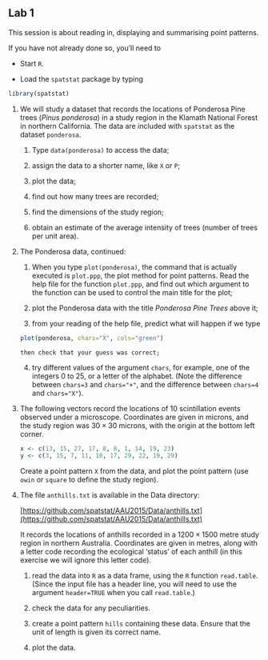 ## Lab 1

This session is about reading in, displaying and summarising point patterns.

If you have not already done so, you’ll need to

-   Start `R`.

-   Load the `spatstat` package by typing
```r
library(spatstat)
```

1.  We will study a dataset that records the locations of Ponderosa Pine
    trees (*Pinus ponderosa*) in a study region in the
    Klamath National Forest in northern California. The data are
    included with `spatstat` as the dataset
    `ponderosa`.

    1.  Type `data(ponderosa)` to access the data;

    2.  assign the data to a shorter name, like `X` or
        `P`;

    3.  plot the data;

    4.  find out how many trees are recorded;

    5.  find the dimensions of the study region;

    6.  obtain an estimate of the average intensity of trees (number of
        trees per unit area).

2.  The Ponderosa data, continued:

    1.  When you type `plot(ponderosa)`, the command that is
        actually executed is `plot.ppp`, the plot method for
        point patterns. Read the help file for the function
        `plot.ppp`, and find out which argument to the
        function can be used to control the main title for the plot;

    2.  plot the Ponderosa data with the title *Ponderosa Pine
        Trees* above it;

    3.  from your reading of the help file, predict what will happen if
        we type
	 ```r
 	 plot(ponderosa, chars="X", cols="green")
	 ```
        then check that your guess was correct;

    4.  try different values of the argument `chars`, for
        example, one of the integers $0$ to $25$, or a letter of the
        alphabet. (Note the difference between `chars=3` and
        `chars="+"`, and the difference between `chars=4` and
        `chars="X"`).

3.  The following vectors record the locations of 10 scintillation events
    observed under a microscope. Coordinates are given in microns, and
    the study region was $30 \times 30$ microns, with the origin at the
    bottom left corner.
    ```r
    x <- c(13, 15, 27, 17, 8, 8, 1, 14, 19, 23)
    y <- c(3, 15, 7, 11, 10, 17, 29, 22, 19, 29)
    ```
    Create a point pattern `X` from the data,
    and plot the point pattern (use `owin` or `square` to define the study region).

4.  The file `anthills.txt` is available in the Data directory:

    [https://github.com/spatstat/AAU2015/Data/anthills.txt](https://github.com/spatstat/AAU2015/Data/anthills.txt)

    It records the locations of anthills recorded in a
    $1200 \times 1500$ metre study region in northern Australia.
    Coordinates are given in metres, along with a letter code recording
    the ecological ‘status’ of each anthill (in this exercise we will ignore this letter code).

    1.  read the data into `R` as a data frame, using the `R` function
        `read.table`. (Since the input file has a header line, you
        will need to use the argument `header=TRUE` when you call
        `read.table`.)

    2.  check the data for any peculiarities.

    3.  create a point pattern `hills` containing these data.
        Ensure that the unit of length is given its correct name.

    4.  plot the data.
